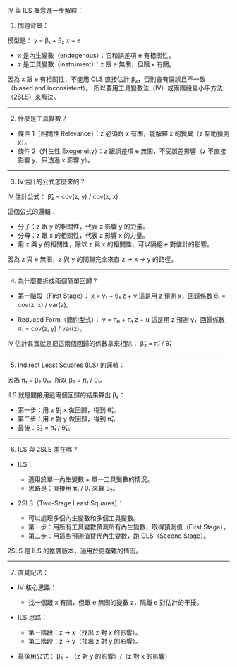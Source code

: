 
IV 與 ILS 概念進一步解釋：

1. 問題背景：

模型是：
y = β₁ + β₂ x + e

- x 是內生變數（endogenous）：它和誤差項 e 有相關性。
- z 是工具變數（instrument）：z 跟 e 無關，但跟 x 有關。

因為 x 跟 e 有相關性，不能用 OLS 直接估計 β₂，否則會有偏誤且不一致（biased and inconsistent）。
所以要用工具變數法（IV）或兩階段最小平方法（2SLS）來解決。

---

2. 什麼是工具變數？

- 條件 1（相關性 Relevance）：z 必須跟 x 有關，能解釋 x 的變異（z 幫助預測 x）。
- 條件 2（外生性 Exogeneity）：z 跟誤差項 e 無關，不受誤差影響（z 不直接影響 y，只透過 x 影響 y）。

---

3. IV估計的公式怎麼來的？

IV 估計公式：
β̂₂ = cov(z, y) / cov(z, x)

這個公式的邏輯：
- 分子：z 跟 y 的相關性，代表 z 影響 y 的力量。
- 分母：z 跟 x 的相關性，代表 z 影響 x 的力量。
- 用 z 與 y 的相關性，除以 z 與 x 的相關性，可以隔絕 e 對估計的影響。

因為 z 與 e 無關，z 與 y 的關聯完全來自 z → x → y 的路徑。

---

4. 為什麼要拆成兩個簡單回歸？

- 第一階段（First Stage）：
  x = γ₁ + θ₁ z + ν
  這是用 z 預測 x，回歸係數 θ₁ = cov(z, x) / var(z)。

- Reduced Form（簡約型式）：
  y = π₀ + π₁ z + u
  這是用 z 預測 y，回歸係數 π₁ = cov(z, y) / var(z)。

IV 估計其實就是把這兩個回歸的係數拿來相除：
β̂₂ = π̂₁ / θ̂₁

---

5. Indirect Least Squares (ILS) 的邏輯：

因為 π₁ = β₂ θ₁，所以 β₂ = π₁ / θ₁。

ILS 就是間接用這兩個回歸的結果算出 β₂：

- 第一步：用 z 對 x 做回歸，得到 θ̂₁。
- 第二步：用 z 對 y 做回歸，得到 π̂₁。
- 最後：β̂₂ = π̂₁ / θ̂₁。

---

6. ILS 與 2SLS 差在哪？

- ILS：
  - 適用於單一內生變數 + 單一工具變數的情況。
  - 思路是：直接用 π̂₁ / θ̂₁ 來算 β₂。

- 2SLS（Two-Stage Least Squares）：
  - 可以處理多個內生變數和多個工具變數。
  - 第一步：用所有工具變數預測所有內生變數，取得預測值（First Stage）。
  - 第二步：用這些預測值替代內生變數，跑 OLS（Second Stage）。

2SLS 是 ILS 的推廣版本，適用於更複雜的情況。

---

7. 直覺記法：

- IV 核心思路：
  - 找一個跟 x 有關，但跟 e 無關的變數 z，隔離 e 對估計的干擾。

- ILS 思路：
  - 第一階段：z → x（找出 z 對 x 的影響）。
  - 第二階段：z → y（找出 z 對 y 的影響）。

- 最後用公式：
  β̂₂ = （z 對 y 的影響）/（z 對 x 的影響）
